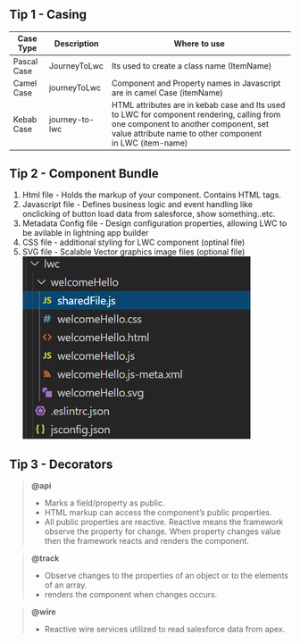 ## Tip 1 - Casing
| Case Type | Description | Where to use |
| ----------- | ----------- | ----------- |
| Pascal Case | JourneyToLwc | Its used to create a class name (ItemName) |
| Camel Case| journeyToLwc | Component and Property names in Javascript are in camel Case (itemName) |
| Kebab Case | journey-to-lwc | HTML attributes are in kebab case and Its used to LWC for component rendering, calling from one component to another component, set value attribute name to other component in LWC (item-name) |

## Tip 2 - Component Bundle
1. Html file - Holds the markup of your component. Contains HTML tags.
2. Javascript file - Defines business logic and event handling like onclicking of button load data from salesforce, show something..etc.
3. Metadata Config file - Design configuration properties, allowing LWC to be avilable in lightning app builder
4. CSS file - additional styling for LWC component (optinal file)
5. SVG file - Scalable Vector graphics image files (optional file)
![LWC Component Bundle](./images/ComponentBundle.png)

## Tip 3 - Decorators
> **@api**
> - Marks a field/property as public.
> - HTML markup can access the component’s public properties.
> - All public properties are reactive. Reactive means the framework observe the property for change. When property changes value then the framework reacts and renders the component.  

> **@track**
> - Observe changes to the properties of an object or to the elements of an array.
> - renders the component when changes occurs.  


> **@wire**
> - Reactive wire services utilized to read salesforce data from apex.